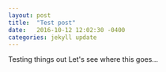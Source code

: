 ```yaml
---
layout: post
title:  "Test post"
date:   2016-10-12 12:02:30 -0400
categories: jekyll update
---
```



Testing things out
Let's see where this goes...
